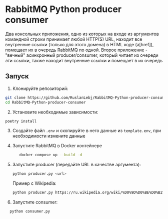 # RabbitMQ Python producer consumer

Два консольных приложения, одно из которых на входе из аргументов командной
строки принимает любой HTTP(S) URL, находит все внутренние ссылки (только для
этого домена) в HTML коде (a[href]), помещает их в очередь RabbitMQ по одной.
Второе приложение - "вечный" асинхронный producer/consumer, который читает из
очереди эти ссылки, также находит внутренние ссылки и помещает в их очередь
## Запуск

1. Клонируйте репозиторий:
 ```bash
 git clone https://github.com/RuslanLebj/RabbitMQ-Python-producer-consumer
 cd RabbitMQ-Python-producer-consumer
 ```


2. Установите необходимые зависимости:
 ```bash
 poetry install
 ```


3. Создайте файл `.env` и скопируйте в него данные из `template.env`, при необходимости измените данные


4. Запустите RabbitMQ в Docker контейнере
    ```bash
       docker-compose up --build -d
    ```
    
5. Запустите producer (передайте URL в качестве аргумента):
   ```bash
   python producer.py <url>
   ```
   
   Пример с Wikipedia:
   ```bash
   python producer.py https://ru.wikipedia.org/wiki/%D0%9D%D0%BE%D0%B2%D1%8B%D0%B9_%D0%B3%D0%BE%D0%B4
   ```


6. Запустите consumer:
 ```bash
   python consumer.py
 ```
